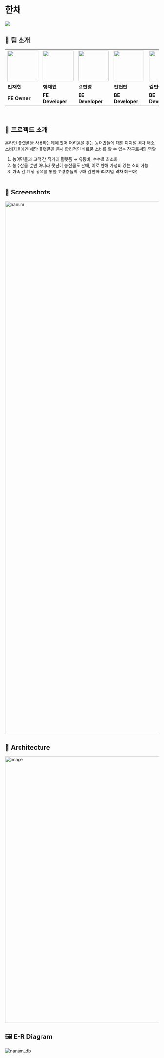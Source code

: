 # 한채

<a href="https://outgoing-gravity-13d.notion.site/11-f49499388b444edcb115ceb9929ee8ea?pvs=4"><img src="https://img.shields.io/badge/Project Notion-000000?style=flat&logo=Notion&logoColor=ffffff"/></a>

## 👬 팀 소개

<table>
  <tr>
		<td>
        <a href="https://github.com/JaeHyunGround">
            <img src="https://avatars.githubusercontent.com/u/97944429?v=4" width="100px" />
        </a>
    </td>
    <td>    
        <a href="https://github.com/Seol-JY">
            <img src="https://avatars.githubusercontent.com/u/70826982?v=4" width="100px" />
        </a>
    </td>
    <td>    
        <a href="https://github.com/chaeyeon41">
            <img src="https://avatars.githubusercontent.com/u/116044780?v=4" width="100px" />
        </a>
    </td>
    <td>
        <a href="https://github.com/guswlsdl0121">
            <img src="https://avatars.githubusercontent.com/u/102999062?v=4" width="100px" />
        </a>
    </td>
    <td>
        <a href="https://github.com/lhetl">
            <img src="https://avatars.githubusercontent.com/u/93638355?v=4" width="100px" />
        </a>
    </td>
    <td>
        <a href="">
            <img src="https://file.notion.so/f/s/53a25808-b072-49f3-93a6-c6634616e34e/Untitled.png?id=0a5ca79c-c126-4685-bc13-849cf5c4f615&table=block&spaceId=cb19f5d6-847b-4546-9532-48443f723a37&expirationTimestamp=1692612000000&signature=9cnf_2jzgr7N-Zz0nR0spt4Li3XAnbN_JTD5D5FhFVc&downloadName=Untitled.png" width="100px" />
        </a>
    </td>
  </tr>
  <tr>
    <td><b>안재현</b></td>
    <td><b>정채연</b></td>
    <td><b>설진영</b></td>
    <td><b>안현진</b></td>
    <td><b>김민규</b></td>
    <td><b>권승진</b></td>
  </tr>
  <tr>
    <td><b>FE Owner</b></td>
    <td><b>FE Developer</b></td>
    <td><b>BE Developer</b></td>
    <td><b>BE Developer</b></td>
    <td><b>BE Developer</b></td>
    <td><b>Designer</b></td>
  </tr>
</table>

<br/>

## 📒 프로젝트 소개

온라인 플랫폼을 사용하는데에 있어 어려움을 겪는 농어민들에 대한 디지털 격차 해소<br/>
소비자들에겐 해당 플랫폼을 통해 합리적인 식료품 소비를 할 수 있는 창구로써의 역할

1. 농어민들과 고객 간 직거래 플랫폼 → 유통비, 수수료 최소화
2. 농수산물 뿐만 아니라 못난이 농산물도 판매, 이로 인해 가성비 있는 소비 가능
3. 가족 간 계정 공유를 통한 고령층들의 구매 간편화 (디지털 격차 최소화)
   <br/><br/>

## 📐 Screenshots

<img width="1746" alt="nanum" src="https://github.com/Team-Algebra/boonbae-backend/assets/70826982/012a16e0-74c9-4630-95ac-5c126b98b25e">

## 📐 Architecture

<img width="873" alt="image" src="https://github.com/Team-Algebra/boonbae-backend/assets/70826982/0e720d28-25c7-4086-ab84-930942415f6d">

<br/>

## 🖼 E-R Diagram

![nanum_db](https://github.com/Team-Algebra/boonbae-backend/assets/70826982/60f3630f-ee25-4c09-9b76-ac996d15e9b5)
